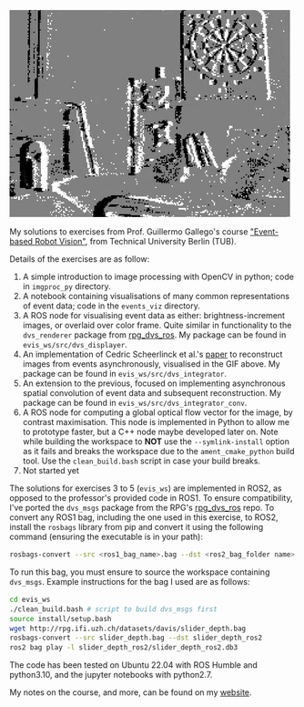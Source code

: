 ![Visualisation of event integrator](./integrator.gif)

My solutions to exercises from Prof. Guillermo Gallego's course ["Event-based Robot Vision"](https://sites.google.com/view/guillermogallego/teaching/event-based-robot-vision), from Technical University Berlin (TUB).

Details of the exercises are as follow:

1. A simple introduction to image processing with OpenCV in python; code in `imgproc_py` directory. 
2. A notebook containing visualisations of many common representations of event data; code in the `events_viz` directory.
3. A ROS node for visualising event data as either: brightness-increment images, or overlaid over color frame. Quite similar in functionality to the `dvs_renderer` package from [rpg_dvs_ros](https://github.com/uzh-rpg/rpg_dvs_ros/). My package can be found in `evis_ws/src/dvs_displayer`.
4. An implementation of Cedric Scheerlinck et al.'s [paper](https://arxiv.org/abs/1811.00386/) to reconstruct images from events asynchronously, visualised in the GIF above. My package can be found in `evis_ws/src/dvs_integrator`.
5. An extension to the previous, focused on implementing asynchronous spatial convolution of event data and subsequent reconstruction. My package can be found in `evis_ws/src/dvs_integrator_conv`.
6. A ROS node for computing a global optical flow vector for the image, by contrast maximisation. This node is implemented in Python to allow me to prototype faster, but a C++ node maybe developed later on. Note while building the workspace to **NOT** use the `--symlink-install` option as it fails and breaks the workspace due to the `ament_cmake_python` build tool. Use the `clean_build.bash` script in case your build breaks.
7. Not started yet

The solutions for exercises 3 to 5 (`evis_ws`) are implemented in ROS2, as opposed to the professor's provided code in ROS1. To ensure compatibility, I've ported the `dvs_msgs` package from the RPG's [rpg_dvs_ros](https://github.com/uzh-rpg/rpg_dvs_ros) repo. To convert any ROS1 bag, including the one used in this exercise, to ROS2, install the `rosbags` library from pip and convert it using the following command (ensuring the executable is in your path):

```bash
rosbags-convert --src <ros1_bag_name>.bag --dst <ros2_bag_folder name>
```

To run this bag, you must ensure to source the workspace containing `dvs_msgs`. Example instructions for the bag I used are as follows:

```bash
cd evis_ws
./clean_build.bash # script to build dvs_msgs first
source install/setup.bash
wget http://rpg.ifi.uzh.ch/datasets/davis/slider_depth.bag
rosbags-convert --src slider_depth.bag --dst slider_depth_ros2
ros2 bag play -l slider_depth_ros2/slider_depth_ros2.db3
```

The code has been tested on Ubuntu 22.04 with ROS Humble and python3.10, and the jupyter notebooks with python2.7.

My notes on the course, and more, can be found on my [website](https://abban-fahim.github.io/notes/notes/robotics/computer-vision/). 